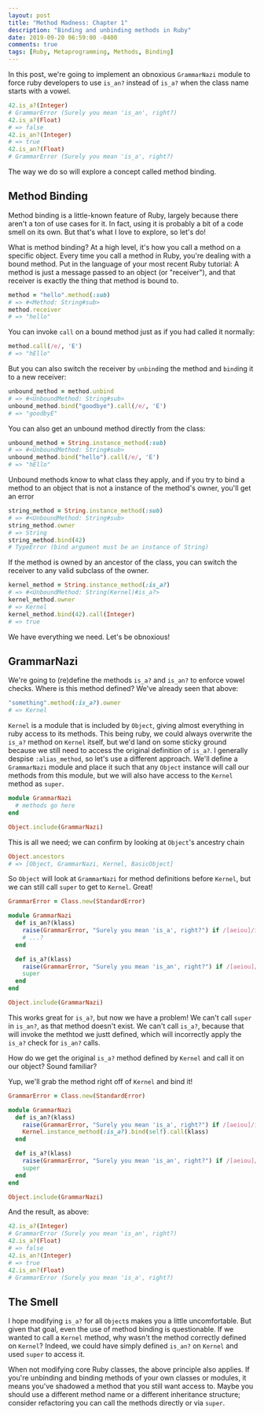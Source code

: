 ```yaml
---
layout: post
title: "Method Madness: Chapter 1"
description: "Binding and unbinding methods in Ruby"
date: 2019-09-20 06:59:00 -0400
comments: true
tags: [Ruby, Metaprogramming, Methods, Binding]
---
```


In this post, we're going to implement an obnoxious `GrammarNazi`  module to force ruby developers to use `is_an?` instead of `is_a?` when the class name starts with a vowel.

```ruby
42.is_a?(Integer)
# GrammarError (Surely you mean 'is_an', right?)
42.is_a?(Float)
# => false
42.is_an?(Integer)
# => true
42.is_an?(Float)
# GrammarError (Surely you mean 'is_a', right?)
```

The way we do so will explore a concept called method binding.

## Method Binding

Method binding is a little-known feature of Ruby, largely because there aren't a ton of use cases for it. In fact, using it is probably a bit of a code smell on its own. But that's what I love to explore, so let's do!

What is method binding? At a high level, it's how you call a method on a specific object. Every time you call a method in Ruby, you're dealing with a bound method. Put in the language of your most recent Ruby tutorial: A method is just a message passed to an object (or "receiver"), and that receiver is exactly the thing that method is bound to.

```ruby
method = "hello".method(:sub)
# => #<Method: String#sub>
method.receiver
# => "hello"
 ```

 You can invoke `call` on a bound method just as if you had called it normally:

```ruby
method.call(/e/, 'E')
# => "hEllo"
```

But you can also switch the receiver by `unbind`ing the method and `bind`ing it to a new receiver:

```ruby
unbound_method = method.unbind
# => #<UnboundMethod: String#sub>
unbound_method.bind("goodbye").call(/e/, 'E')
# => "goodbyE"
```

You can also get an unbound method directly from the class:

```ruby
unbound_method = String.instance_method(:sub)
# => #<UnboundMethod: String#sub>
unbound_method.bind("hello").call(/e/, 'E')
# => "hEllo"
```

Unbound methods know to what class they apply, and if you try to bind a method to an object that is not a instance of the method's owner, you'll get an error

```ruby
string_method = String.instance_method(:sub)
# => #<UnboundMethod: String#sub>
string_method.owner
# => String
string_method.bind(42)
# TypeError (bind argument must be an instance of String)
```

If the method is owned by an ancestor of the class, you can switch the receiver to any valid subclass of the owner.

```ruby
kernel_method = String.instance_method(:is_a?)
# => #<UnboundMethod: String(Kernel)#is_a?>
kernel_method.owner
# => Kernel
kernel_method.bind(42).call(Integer)
# => true
```

We have everything we need. Let's be obnoxious!

## GrammarNazi

We're going to (re)define the methods `is_a?` and `is_an?` to enforce vowel checks. Where is this method defined? We've already seen that above:

```ruby
"something".method(:is_a?).owner
# => Kernel
```

`Kernel` is a module that is included by `Object`, giving almost everything in ruby access to its methods. This being ruby, we could always overwrite the `is_a?` method on `Kernel` itself, but we'd land on some sticky ground because we still need to access the original definition of `is_a?`. I generally despise `:alias_method`, so let's use a different approach. We'll define a `GrammarNazi` module and place it such that any `Object` instance will call our methods from this module, but we will also have access to the `Kernel` method as `super`.

```ruby
module GrammarNazi
  # methods go here
end

Object.include(GrammarNazi)
```

This is all we need; we can confirm by looking at `Object`'s ancestry chain

```ruby
Object.ancestors
# => [Object, GrammarNazi, Kernel, BasicObject]
```

So `Object` will look at `GrammarNazi` for method definitions before `Kernel`, but we can still call `super` to get to `Kernel`. Great!

```ruby
GrammarError = Class.new(StandardError)

module GrammarNazi
  def is_an?(klass)
    raise(GrammarError, "Surely you mean 'is_a', right?") if /[aeiou]/i !~ klass.to_s[0]
    # ...?
  end

  def is_a?(klass)
    raise(GrammarError, "Surely you mean 'is_an', right?") if /[aeiou]/i =~ klass.to_s[0]
    super
  end
end

Object.include(GrammarNazi)
```

This works great for `is_a?`, but now we have a problem! We can't call `super` in `is_an?`, as that method doesn't exist. We can't call `is_a?`, because that will invoke the methtod we justt defined, which will incorrectly apply the `is_a?` check for `is_an?` calls.

How do we get the original `is_a?` method defined by `Kernel` and call it on our object? Sound familiar?

Yup, we'll grab the method right off of `Kernel` and bind it!

```ruby
GrammarError = Class.new(StandardError)

module GrammarNazi
  def is_an?(klass)
    raise(GrammarError, "Surely you mean 'is_a', right?") if /[aeiou]/i !~ klass.to_s[0]
    Kernel.instance_method(:is_a?).bind(self).call(klass)
  end

  def is_a?(klass)
    raise(GrammarError, "Surely you mean 'is_an', right?") if /[aeiou]/i =~ klass.to_s[0]
    super
  end
end

Object.include(GrammarNazi)
```

And the result, as above:

```ruby
42.is_a?(Integer)
# GrammarError (Surely you mean 'is_an', right?)
42.is_a?(Float)
# => false
42.is_an?(Integer)
# => true
42.is_an?(Float)
# GrammarError (Surely you mean 'is_a', right?)
```

## The Smell

I hope modifying `is_a?` for all `Object`s makes you a little uncomfortable. But given that goal, even the use of method binding is questionable. If we wanted to call a `Kernel` method, why wasn't the method correctly defined on `Kernel`? Indeed, we could have simply defined `is_an?` on `Kernel` and used `super` to access it.

When not modifying core Ruby classes, the above principle also applies. If you're unbinding and binding methods of your own classes or modules, it means you've shadowed a method that you still want access to. Maybe you should use a different method name or a different inheritance structure; consider refactoring you can call the methods directly or via `super`.
